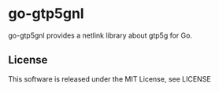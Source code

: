 # go-gtp5gnl

go-gtp5gnl provides a netlink library about gtp5g for Go.

## License

This software is released under the MIT License, see LICENSE
